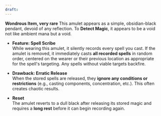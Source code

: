 ```yaml
---
draft:
---
```


**Wondrous Item, very rare**
This amulet appears as a simple, obsidian-black pendant, devoid of any reflection. To **Detect Magic**, it appears to be a void not like ambient mana but a void.

- **Feature: Spell Scribe**  
    While wearing this amulet, it silently records every spell you cast. If the amulet is removed, it immediately casts **all recorded spells** in random order, centered on the wearer or their previous location as appropriate for the spell's targeting. Any spells without viable targets backfire.
    
- **Drawback: Erratic Release**  
    When the stored spells are released, they **ignore any conditions or restrictions** (e.g., casting components, concentration, etc.). This often creates chaotic results.
    
- **Reset**  
    The amulet reverts to a dull black after releasing its stored magic and requires a **long rest** before it can begin recording again.